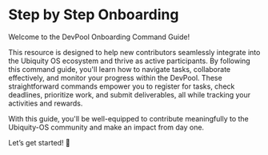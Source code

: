 # Step by Step Onboarding



Welcome to the DevPool Onboarding Command Guide!&#x20;

This resource is designed to help new contributors seamlessly integrate into the Ubiquity OS ecosystem and thrive as active participants. By following this command guide, you'll learn how to navigate tasks, collaborate effectively, and monitor your progress within the DevPool. These straightforward commands empower you to register for tasks, check deadlines, prioritize work, and submit deliverables, all while tracking your activities and rewards.&#x20;

With this guide, you'll be well-equipped to contribute meaningfully to the Ubiquity-OS community and make an impact from day one.&#x20;

Let’s get started! 🚀
